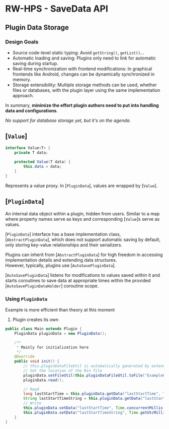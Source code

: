 # RW-HPS - SaveData API

## Plugin Data Storage

### Design Goals

- Source code-level static typing: Avoid `getString()`, `getList()`...
- Automatic loading and saving: Plugins only need to link for automatic saving during startup.
- Real-time synchronization with frontend modifications: In graphical frontends like Android, changes can be dynamically synchronized in memory.
- Storage extensibility: Multiple storage methods can be used, whether files or databases, with the plugin layer using the same implementation approach.

In summary, **minimize the effort plugin authors need to put into handling data and configurations**.

*No support for database storage yet, but it's on the agenda.*

## [`Value`]

```java
interface Value<T> {
    private T data;
    
    protected Value(T data) {
        this.data = data;
    }
}
```

Represents a value proxy. In [`PluginData`], values are wrapped by [`Value`].

## [`PluginData`]

An internal data object within a plugin, hidden from users. Similar to a map where property names serve as keys and corresponding [`Value`]s serve as values.

[`PluginData`] interface has a base implementation class, [`AbstractPluginData`], which does not support automatic saving by default, only storing key-value relationships and their serializers.

Plugins can inherit from [`AbstractPluginData`] for high freedom in accessing implementation details and extending data structures.  
However, typically, plugins use [`AutoSavePluginData`].

[`AutoSavePluginData`] listens for modifications to values saved within it and starts coroutines to save data at appropriate times within the provided [`AutoSavePluginDataHolder`] coroutine scope.

### Using `PluginData`

Example is more efficient than theory at this moment

1. Plugin creates its own

```java
public class Main extends Plugin {
    PluginData pluginData = new PluginData();

    /**
     * Mainly for initialization here
     */
    @Override
    public void init() {
        // this.pluginDataFileUtil is automatically generated by extending Plugin
        // Set the location of the Bin file
        pluginData.setFileUtil(this.pluginDataFileUtil.toFile("ExampleData.bin"));
        pluginData.read();

        // Read
        long lastStartTime = this.pluginData.getData("lastStartTime", Time.concurrentMillis());
        String lastStartTimeString = this.pluginData.getData("lastStartTimeString", Time.getUtcMilliFormat(1));
        // Write
        this.pluginData.setData("lastStartTime", Time.concurrentMillis());
        this.pluginData.setData("lastStartTimeString", Time.getUtcMilliFormat(1));
    }
}
```